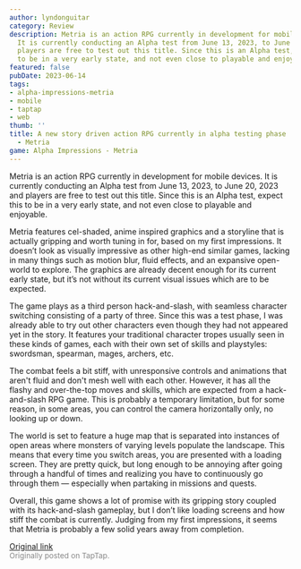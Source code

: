 ```yaml
---
author: lyndonguitar
category: Review
description: Metria is an action RPG currently in development for mobile devices.
  It is currently conducting an Alpha test from June 13, 2023, to June 20, 2023 and
  players are free to test out this title. Since this is an Alpha test, expect this
  to be in a very early state, and not even close to playable and enjoyable.
featured: false
pubDate: 2023-06-14
tags:
- alpha-impressions-metria
- mobile
- taptap
- web
thumb: ''
title: A new story driven action RPG currently in alpha testing phase | Alpha Impressions
  - Metria
game: Alpha Impressions - Metria
---
```

Metria is an action RPG currently in development for mobile devices. It is currently conducting an Alpha test from June 13, 2023, to June 20, 2023 and players are free to test out this title. Since this is an Alpha test, expect this to be in a very early state, and not even close to playable and enjoyable.

Metria features cel-shaded, anime inspired graphics and a storyline that is actually gripping and worth tuning in for, based on my first impressions. It doesn’t look as visually impressive as other high-end similar games, lacking in many things such as motion blur, fluid effects, and an expansive open-world to explore. The graphics are already decent enough for its current early state, but it’s not without its current visual issues which are to be expected.

The game plays as a third person hack-and-slash, with seamless character switching consisting of a party of three. Since this was a test phase, I was already able to try out other characters even though they had not appeared yet in the story. It features your traditional character tropes usually seen in these kinds of games, each with their own set of skills and playstyles: swordsman, spearman, mages, archers, etc.

The combat feels a bit stiff, with unresponsive controls and animations that aren't fluid and don't mesh well with each other. However, it has all the flashy and over-the-top moves and skills, which are expected from a hack-and-slash RPG game. This is probably a temporary limitation, but for some reason, in some areas, you can control the camera horizontally only, no looking up or down.

The world is set to feature a huge map that is separated into instances of open areas where monsters of varying levels populate the landscape. This means that every time you switch areas, you are presented with a loading screen. They are pretty quick, but long enough to be annoying after going through a handful of times and realizing you have to continuously go through them — especially when partaking in missions and quests.

Overall, this game shows a lot of promise with its gripping story coupled with its hack-and-slash gameplay, but I don’t like loading screens and how stiff the combat is currently. Judging from my first impressions, it seems that Metria is probably a few solid years away from completion.

[Original link](https://www.taptap.io/post/5814353)<br><span style="font-size: 0.95em; color: #888;">Originally posted on TapTap.</span>